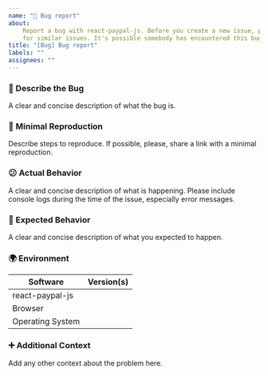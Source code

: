 ```yaml
---
name: "🐞 Bug report"
about:
    Report a bug with react-paypal-js. Before you create a new issue, please search
    for similar issues. It's possible somebody has encountered this bug already.
title: "[Bug] Bug report"
labels: ""
assignees: ""
---
```


### 🐞 Describe the Bug

A clear and concise description of what the bug is.

### 🔬 Minimal Reproduction

Describe steps to reproduce. If possible, please, share a link with a minimal reproduction.

### 😕 Actual Behavior

A clear and concise description of what is happening. Please include console logs during the time of the issue, especially error messages.

### 🤔 Expected Behavior

A clear and concise description of what you expected to happen.

### 🌍 Environment

| Software         | Version(s) |
| ---------------- | ---------- |
| react-paypal-js  |
| Browser          |
| Operating System |

### ➕ Additional Context

Add any other context about the problem here.
